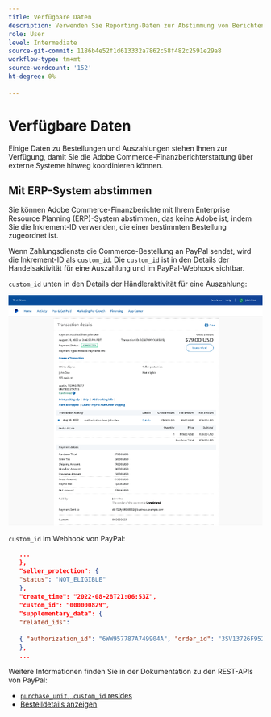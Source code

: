 ```yaml
---
title: Verfügbare Daten
description: Verwenden Sie Reporting-Daten zur Abstimmung von Berichten mit Nicht-Commerce-Systemen.
role: User
level: Intermediate
source-git-commit: 1186b4e52f1d613332a7862c58f482c2591e29a8
workflow-type: tm+mt
source-wordcount: '152'
ht-degree: 0%

---
```


# Verfügbare Daten

Einige Daten zu Bestellungen und Auszahlungen stehen Ihnen zur Verfügung, damit Sie die Adobe Commerce-Finanzberichterstattung über externe Systeme hinweg koordinieren können.

## Mit ERP-System abstimmen

Sie können Adobe Commerce-Finanzberichte mit Ihrem Enterprise Resource Planning (ERP)-System abstimmen, das keine Adobe ist, indem Sie die Inkrement-ID verwenden, die einer bestimmten Bestellung zugeordnet ist.

Wenn Zahlungsdienste die Commerce-Bestellung an PayPal sendet, wird die Inkrement-ID als `custom_id`. Die `custom_id` ist in den Details der Handelsaktivität für eine Auszahlung und im PayPal-Webhook sichtbar.

`custom_id` unten in den Details der Händleraktivität für eine Auszahlung:

![`custom_id` im Detail der Handelsaktivität](assets/merchant-activity.png)

`custom_id` im Webhook von PayPal:

```json
   ...
   },
   "seller_protection": {
   "status": "NOT_ELIGIBLE"
   },
   "create_time": "2022-08-28T21:06:53Z",
   "custom_id": "000000829",
   "supplementary_data": {
   "related_ids":

   { "authorization_id": "6WW957787A749904A", "order_id": "3SV13726F9525791J" }
   },
   ...
```

Weitere Informationen finden Sie in der Dokumentation zu den REST-APIs von PayPal:

* [`purchase_unit` , `custom_id` resides](https://developer.paypal.com/docs/api/orders/v2/#definition-purchase_unit:~:text=Read%20only.-,purchase_unit,-Collapse)
* [Bestelldetails anzeigen](https://developer.paypal.com/docs/api/orders/v2/#orders_get)
